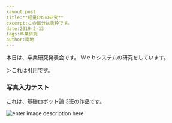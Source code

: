 ```yaml
---
kayout:post
title:**軽量CMSの研究**
excerpt:この部分は抜粋です。
date:2019-2-13
tags:卒業研究
author:南地
---
```


本日は、卒業研究発表会です。
Ｗｅｂシステムの研究をしています。

＞これは引用です。

### 写真入力テスト
これは、基礎ロボット論 3班の作品です。

![enter image description here](https://photos.google.com/photo/AF1QipMma9NJiiXsgGE8lDiOQrdVZz4_zN1ZaVSTsmDZ)

<!--stackedit_data:
eyJoaXN0b3J5IjpbNjc1MTQ5MzYxXX0=
-->
